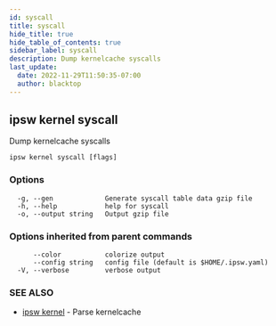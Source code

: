 ```yaml
---
id: syscall
title: syscall
hide_title: true
hide_table_of_contents: true
sidebar_label: syscall
description: Dump kernelcache syscalls
last_update:
  date: 2022-11-29T11:50:35-07:00
  author: blacktop
---
```

## ipsw kernel syscall

Dump kernelcache syscalls

```
ipsw kernel syscall [flags]
```

### Options

```
  -g, --gen             Generate syscall table data gzip file
  -h, --help            help for syscall
  -o, --output string   Output gzip file
```

### Options inherited from parent commands

```
      --color           colorize output
      --config string   config file (default is $HOME/.ipsw.yaml)
  -V, --verbose         verbose output
```

### SEE ALSO

* [ipsw kernel](/docs/cli/ipsw/kernel)	 - Parse kernelcache

